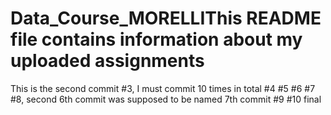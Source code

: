 # Data_Course_MORELLIThis README file contains information about my uploaded assignments
This is the second commit
#3, I must commit 10 times in total
#4
#5
#6
#7
#8, second 6th commit was supposed to be named 7th commit
#9
#10 final
